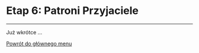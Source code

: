 # <span class="stage-header">Etap 6</span>: Patroni Przyjaciele
---
Już wkrótce ...

[Powrót do głównego menu](index.md)
